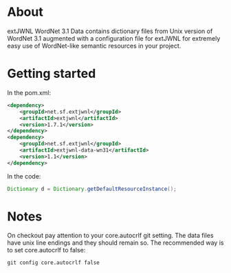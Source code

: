 # About

extJWNL WordNet 3.1 Data contains dictionary files
from Unix version of WordNet 3.1 augmented with
a configuration file for extJWNL for extremely easy
use of WordNet-like semantic resources in your project.

# Getting started

In the pom.xml:

```xml
<dependency>
    <groupId>net.sf.extjwnl</groupId>
    <artifactId>extjwnl</artifactId>
    <version>1.7.1</version>
</dependency>
<dependency>
    <groupId>net.sf.extjwnl</groupId>
    <artifactId>extjwnl-data-wn31</artifactId>
    <version>1.1</version>
</dependency>
```

In the code:

```java
Dictionary d = Dictionary.getDefaultResourceInstance();
```

# Notes
On checkout pay attention to your core.autocrlf git setting. The data files have unix line endings and they should remain so. The recommended way is to set core.autocrlf to false:
```cmd
git config core.autocrlf false
```
